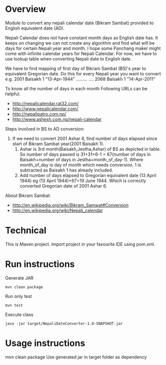 # Overview
Module to convert any nepali calendar date (Bikram Sambat) provided to English equivalent date (AD).


Nepali Calendar does not have constant month days as English date has. It keeps on changing we can not create any algorithm and find what will be days for certain Nepali year and month. I hope some Panchang maker might come with infinite calendar years for Nepali Calendar. For now, we have to use lookup table when converting Nepali date to English date.

We have to find mapping of first day of Bikram Sambat (BS)'s year to equivalent Gregorian date. Do this for every Nepali year you want to convert e.g. 2001 Baisakh 1 "13-Apr-1944" ......... .... 2068 Baisakh 1 "14-Apr-2011"

To know all the number of days in each month
Following URLs can be helpful. 

* http://nepalicalendar.rat32.com/
* http://www.nepalicalendar.com/
* http://nepalipatro.com.np/
* http://www.ashesh.com.np/nepali-calendar

Steps involved in BS to AD conversion: 
1. If we need to convert 2001 Ashar 6, find number of days elapsed since start of Bikram Sambat year(2001 Baisakh 1).
      1. Ashar is 3rd month(Baisakh,Jestha,Ashar) of BS as depicted in table. So number of days passed is 31+31+6-1 = 67(number of days in Baisakh+number of days in Jestha+month_of_day-1). Where month_of_day is day of month which needs conversion. 1 is subtracted as Baisakh 1 has already included.
      2. Add number of days elapsed to Gregorian equivalent date (13 April 1944) eg (13 April 1944)+67=19 June 1944. Which is correctly converted Gregorian date of 2001 Ashar 6.

About Bikram Sambat: 
* http://en.wikipedia.org/wiki/Bikram_Samwat#Conversion
* http://en.wikipedia.org/wiki/Nepali_calendar

# Technical 
This is Maven project. Import project in your favourite IDE using pom.xml. 

# Run instructions 
    
Generate JAR
    
    mvn clean package  
    
Run only test 
    
    mvn test 
     
Execute class 
    
    java -jar target/NepaliDateConverter-1.0-SNAPSHOT.jar 
# Usage instructions 
mvn clean package 
Use generated jar in target folder as dependency  